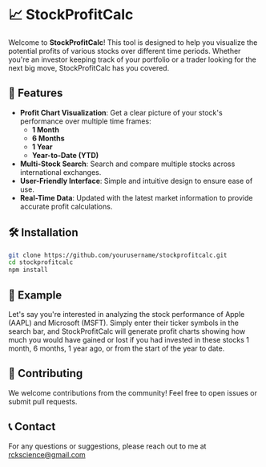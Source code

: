 # 📈 StockProfitCalc

Welcome to **StockProfitCalc**! This tool is designed to help you visualize the potential profits of various stocks over different time periods. Whether you're an investor keeping track of your portfolio or a trader looking for the next big move, StockProfitCalc has you covered.

## 🚀 Features

- **Profit Chart Visualization**: Get a clear picture of your stock's performance over multiple time frames:
  - **1 Month**
  - **6 Months**
  - **1 Year**
  - **Year-to-Date (YTD)**
- **Multi-Stock Search**: Search and compare multiple stocks across international exchanges.
- **User-Friendly Interface**: Simple and intuitive design to ensure ease of use.
- **Real-Time Data**: Updated with the latest market information to provide accurate profit calculations.

## 🛠️ Installation

   ```bash
   git clone https://github.com/yourusername/stockprofitcalc.git
   cd stockprofitcalc
   npm install
  ```
## 📝 Example
Let's say you're interested in analyzing the stock performance of Apple (AAPL) and Microsoft (MSFT). Simply enter their ticker symbols in the search bar, and StockProfitCalc will generate profit charts showing how much you would have gained or lost if you had invested in these stocks 1 month, 6 months, 1 year ago, or from the start of the year to date.

## 🤝 Contributing
We welcome contributions from the community! Feel free to open issues or submit pull requests.

## 📞 Contact
For any questions or suggestions, please reach out to me at rckscience@gmail.com

